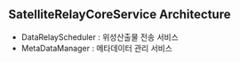 ## SatelliteRelayCoreService Architecture
- DataRelayScheduler : 위성산출물 전송 서비스
- MetaDataManager : 메타데이터 관리 서비스
